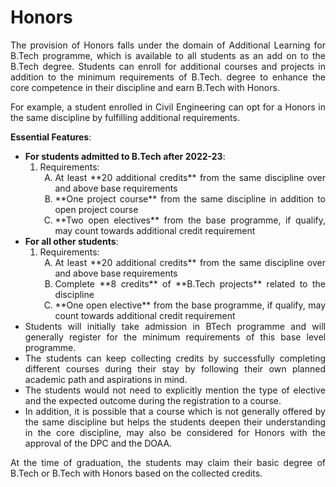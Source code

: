 <style>body {text-align: justify}</style>
# Honors

The provision of Honors falls under the domain of Additional Learning for B.Tech programme, which is available to all students as an add on to the B.Tech degree. Students can enroll for additional courses and projects in addition to the minimum requirements of B.Tech. degree to enhance the core competence in their discipline and earn B.Tech with Honors.

For example, a student enrolled in Civil Engineering can opt for a Honors in the same discipline by fulfilling additional requirements.

**Essential Features**:

- **For students admitted to B.Tech after 2022-23**:
	1. Requirements:
		<ol type="A">
  		<li>At least **20 additional credits** from the same discipline over and above base requirements</li>
  		<li>**One project course** from the same discipline in addition to open project course</li>
  		<li>**Two open electives** from the base programme, if qualify, may count towards additional credit requirement</li>
		</ol>
- **For all other students**:
	1. Requirements:
		<ol type="A">
  		<li>At least **20 additional credits** from the same discipline over and above base requirements</li>
  		<li>Complete **8 credits** of **B.Tech projects** related to the discipline</li>
  		<li>**One open elective** from the base programme, if qualify, may count towards additional credit requirement</li>
		</ol>
- Students will initially take admission in BTech programme and will generally register for the minimum requirements of this base level programme.
- The students can keep collecting credits by successfully completing different courses during their stay by following their own planned academic path and aspirations in mind. 
- The students would not need to explicitly mention the type of elective and the expected outcome during the registration to a course.
- In addition, it is possible that a course which is not generally offered by the same discipline but helps the students deepen their understanding in the core discipline, may also be considered for Honors with the approval of the DPC and the DOAA.

At the time of graduation, the students may claim their basic degree of B.Tech or B.Tech with Honors based on the collected credits.


